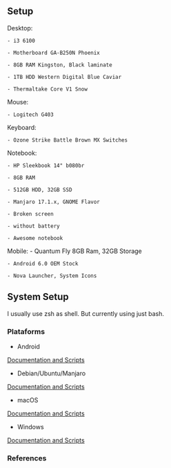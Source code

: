 ## Setup

Desktop:

    - i3 6100

    - Motherboard GA-B250N Phoenix

    - 8GB RAM Kingston, Black laminate

    - 1TB HDD Western Digital Blue Caviar

    - Thermaltake Core V1 Snow

Mouse:

    - Logitech G403

Keyboard:

    - Ozone Strike Battle Brown MX Switches

Notebook:

    - HP Sleekbook 14" b080br

    - 8GB RAM

    - 512GB HDD, 32GB SSD

    - Manjaro 17.1.x, GNOME Flavor

    - Broken screen

    - without battery

    - Awesome notebook

Mobile:
    - Quantum Fly 8GB Ram, 32GB Storage

    - Android 6.0 OEM Stock
    
    - Nova Launcher, System Icons

## System Setup

I usually use zsh as shell. But currently using just bash.

### Plataforms

- Android

[Documentation and Scripts](https://github.com/Eowfenth/workspace-settings/tree/master/)

- Debian/Ubuntu/Manjaro

[Documentation and Scripts](https://github.com/Eowfenth/workspace-settings/tree/master/linux)

- macOS

[Documentation and Scripts](https://github.com/Eowfenth/workspace-settings/tree/master/)

- Windows

[Documentation and Scripts](https://github.com/Eowfenth/workspace-settings/tree/master/)

### References